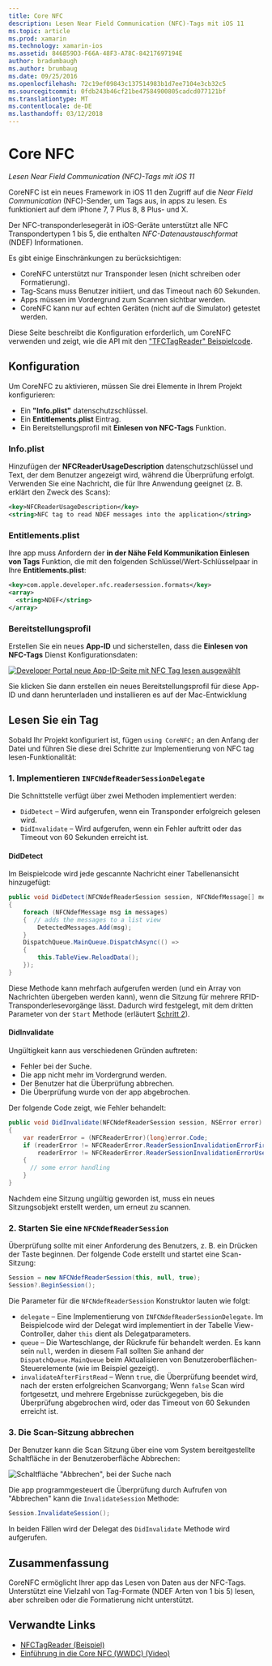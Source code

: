 ```yaml
---
title: Core NFC
description: Lesen Near Field Communication (NFC)-Tags mit iOS 11
ms.topic: article
ms.prod: xamarin
ms.technology: xamarin-ios
ms.assetid: 846B59D3-F66A-48F3-A78C-84217697194E
author: bradumbaugh
ms.author: brumbaug
ms.date: 09/25/2016
ms.openlocfilehash: 72c19ef09843c137514983b1d7ee7104e3cb32c5
ms.sourcegitcommit: 0fdb243b46cf21be47584900805cadcd077121bf
ms.translationtype: MT
ms.contentlocale: de-DE
ms.lasthandoff: 03/12/2018
---
```

# <a name="core-nfc"></a>Core NFC

_Lesen Near Field Communication (NFC)-Tags mit iOS 11_

CoreNFC ist ein neues Framework in iOS 11 den Zugriff auf die _Near Field Communication_ (NFC)-Sender, um Tags aus, in apps zu lesen. Es funktioniert auf dem iPhone 7, 7 Plus 8, 8 Plus- und X.

Der NFC-transponderlesegerät in iOS-Geräte unterstützt alle NFC Transpondertypen 1 bis 5, die enthalten _NFC-Datenaustauschformat_ (NDEF) Informationen.

Es gibt einige Einschränkungen zu berücksichtigen:

- CoreNFC unterstützt nur Transponder lesen (nicht schreiben oder Formatierung).
- Tag-Scans muss Benutzer initiiert, und das Timeout nach 60 Sekunden.
- Apps müssen im Vordergrund zum Scannen sichtbar werden.
- CoreNFC kann nur auf echten Geräten (nicht auf die Simulator) getestet werden.

Diese Seite beschreibt die Konfiguration erforderlich, um CoreNFC verwenden und zeigt, wie die API mit den ["TFCTagReader" Beispielcode](https://developer.xamarin.com/samples/monotouch/ios11/NFCTagReader/).

## <a name="configuration"></a>Konfiguration

Um CoreNFC zu aktivieren, müssen Sie drei Elemente in Ihrem Projekt konfigurieren:

- Ein **"Info.plist"** datenschutzschlüssel.
- Ein **Entitlements.plist** Eintrag.
- Ein Bereitstellungsprofil mit **Einlesen von NFC-Tags** Funktion.

### <a name="infoplist"></a>Info.plist

Hinzufügen der **NFCReaderUsageDescription** datenschutzschlüssel und Text, der dem Benutzer angezeigt wird, während die Überprüfung erfolgt. Verwenden Sie eine Nachricht, die für Ihre Anwendung geeignet (z. B. erklärt den Zweck des Scans):

```xml
<key>NFCReaderUsageDescription</key>
<string>NFC tag to read NDEF messages into the application</string>
```

### <a name="entitlementsplist"></a>Entitlements.plist

Ihre app muss Anfordern der **in der Nähe Feld Kommunikation Einlesen von Tags** Funktion, die mit den folgenden Schlüssel/Wert-Schlüsselpaar in Ihre **Entitlements.plist**:

```xml
<key>com.apple.developer.nfc.readersession.formats</key>
<array>
  <string>NDEF</string>
</array>
```

### <a name="provisioning-profile"></a>Bereitstellungsprofil

Erstellen Sie ein neues **App-ID** und sicherstellen, dass die **Einlesen von NFC-Tags** Dienst Konfigurationsdaten:

[![Developer Portal neue App-ID-Seite mit NFC Tag lesen ausgewählt](corenfc-images/app-services-nfc-sml.png)](corenfc-images/app-services-nfc.png#lightbox)

Sie klicken Sie dann erstellen ein neues Bereitstellungsprofil für diese App-ID und dann herunterladen und installieren es auf der Mac-Entwicklung

## <a name="reading-a-tag"></a>Lesen Sie ein Tag

Sobald Ihr Projekt konfiguriert ist, fügen `using CoreNFC;` an den Anfang der Datei und führen Sie diese drei Schritte zur Implementierung von NFC tag lesen-Funktionalität:

### <a name="1-implement-infcndefreadersessiondelegate"></a>1. Implementieren `INFCNdefReaderSessionDelegate`

Die Schnittstelle verfügt über zwei Methoden implementiert werden:

- `DidDetect` – Wird aufgerufen, wenn ein Transponder erfolgreich gelesen wird.
- `DidInvalidate` – Wird aufgerufen, wenn ein Fehler auftritt oder das Timeout von 60 Sekunden erreicht ist.

#### <a name="diddetect"></a>DidDetect

Im Beispielcode wird jede gescannte Nachricht einer Tabellenansicht hinzugefügt:

```csharp
public void DidDetect(NFCNdefReaderSession session, NFCNdefMessage[] messages)
{
    foreach (NFCNdefMessage msg in messages)
    {  // adds the messages to a list view
        DetectedMessages.Add(msg);
    }
    DispatchQueue.MainQueue.DispatchAsync(() =>
    {
        this.TableView.ReloadData();
    });
}
```

Diese Methode kann mehrfach aufgerufen werden (und ein Array von Nachrichten übergeben werden kann), wenn die Sitzung für mehrere RFID-Transponderlesevorgänge lässt. Dadurch wird festgelegt, mit dem dritten Parameter von der `Start` Methode (erläutert [Schritt 2](#step2)).

#### <a name="didinvalidate"></a>DidInvalidate

Ungültigkeit kann aus verschiedenen Gründen auftreten:

- Fehler bei der Suche.
- Die app nicht mehr im Vordergrund werden.
- Der Benutzer hat die Überprüfung abbrechen.
- Die Überprüfung wurde von der app abgebrochen.

Der folgende Code zeigt, wie Fehler behandelt:

```csharp
public void DidInvalidate(NFCNdefReaderSession session, NSError error)
{
    var readerError = (NFCReaderError)(long)error.Code;
    if (readerError != NFCReaderError.ReaderSessionInvalidationErrorFirstNDEFTagRead &&
        readerError != NFCReaderError.ReaderSessionInvalidationErrorUserCanceled)
    {
      // some error handling
    }
}
```

Nachdem eine Sitzung ungültig geworden ist, muss ein neues Sitzungsobjekt erstellt werden, um erneut zu scannen.

<a name="step2" />

### <a name="2-start-an-nfcndefreadersession"></a>2. Starten Sie eine `NFCNdefReaderSession`

Überprüfung sollte mit einer Anforderung des Benutzers, z. B. ein Drücken der Taste beginnen.
Der folgende Code erstellt und startet eine Scan-Sitzung:

```csharp
Session = new NFCNdefReaderSession(this, null, true);
Session?.BeginSession();
```

Die Parameter für die `NFCNdefReaderSession` Konstruktor lauten wie folgt:

- `delegate` – Eine Implementierung von `INFCNdefReaderSessionDelegate`. Im Beispielcode wird der Delegat wird implementiert in der Tabelle View-Controller, daher `this` dient als Delegatparameters.
- `queue` – Die Warteschlange, der Rückrufe für behandelt werden. Es kann sein `null`, werden in diesem Fall sollten Sie anhand der `DispatchQueue.MainQueue` beim Aktualisieren von Benutzeroberflächen-Steuerelemente (wie im Beispiel gezeigt).
- `invalidateAfterFirstRead` – Wenn `true`, die Überprüfung beendet wird, nach der ersten erfolgreichen Scanvorgang; Wenn `false` Scan wird fortgesetzt, und mehrere Ergebnisse zurückgegeben, bis die Überprüfung abgebrochen wird, oder das Timeout von 60 Sekunden erreicht ist.


### <a name="3-cancel-the-scanning-session"></a>3. Die Scan-Sitzung abbrechen

Der Benutzer kann die Scan Sitzung über eine vom System bereitgestellte Schaltfläche in der Benutzeroberfläche Abbrechen:

![Schaltfläche "Abbrechen", bei der Suche nach](corenfc-images/scan-cancel-sml.png)

Die app programmgesteuert die Überprüfung durch Aufrufen von "Abbrechen" kann die `InvalidateSession` Methode:

```csharp
Session.InvalidateSession();
```

In beiden Fällen wird der Delegat des `DidInvalidate` Methode wird aufgerufen.

## <a name="summary"></a>Zusammenfassung

CoreNFC ermöglicht Ihrer app das Lesen von Daten aus der NFC-Tags. Unterstützt eine Vielzahl von Tag-Formate (NDEF Arten von 1 bis 5) lesen, aber schreiben oder die Formatierung nicht unterstützt.


## <a name="related-links"></a>Verwandte Links

- [NFCTagReader (Beispiel)](https://developer.xamarin.com/samples/monotouch/ios11/NFCTagReader/)
- [Einführung in die Core NFC (WWDC) (Video)](https://developer.apple.com/videos/play/wwdc2017/718/)
